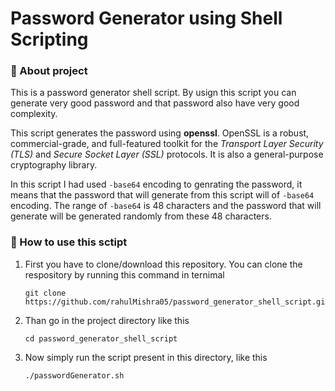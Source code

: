 # Password Generator using Shell Scripting

### 📝 About project

This is a password generator shell script. By usign this script you can generate very good password and that password also have very good complexity.

This script generates the password using **openssl**. OpenSSL is a robust, commercial-grade, and full-featured toolkit for the _Transport Layer Security (TLS)_ and _Secure Socket Layer (SSL)_ protocols. It is also a general-purpose cryptography library. 

In this script I had used `-base64` encoding to genrating the password, it means that the password that will generate from this script will of `-base64` encoding. The range of `-base64` is 48 characters and the password that will generate will be generated randomly from these 48 characters.

### 🧱 How to use this sctipt

1. First you have to clone/download this repository. You can clone the respository by running this command in ternimal

    ```shell
    git clone https://github.com/rahulMishra05/password_generator_shell_script.git
    ```
2. Than go in the project directory like this
    ```shell
    cd password_generator_shell_script
    ```
3. Now simply run the script present in this directory, like this
    ```shell
    ./passwordGenerator.sh
    ```